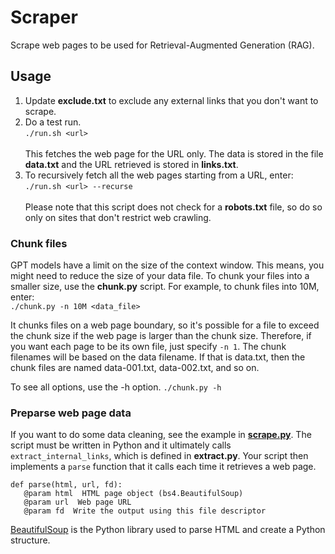 # Scraper
Scrape web pages to be used for Retrieval-Augmented Generation (RAG).

## Usage
1. Update **exclude.txt** to exclude any external links that you don't want to scrape.
2. Do a test run.<br>
`./run.sh <url>`<br><br>
This fetches the web page for the URL only.  The data is stored in the file **data.txt** and the URL retrieved is stored in **links.txt**.
3. To recursively fetch all the web pages starting from a URL, enter:<br>
`./run.sh <url> --recurse`<br><br>
Please note that this script does not check for a **robots.txt** file, so do so only on sites that don't restrict web crawling.

### Chunk files
GPT models have a limit on the size of the context window.  This means, you might need to reduce the size of your data file.  To chunk your files into a smaller size, use the **chunk.py** script.  For example, to chunk files into 10M, enter:<br>
`./chunk.py -n 10M <data_file>`<br>

It chunks files on a web page boundary, so it's possible for a file to exceed the chunk size if the web page is larger than the chunk size.  Therefore, if you want each page to be its own file, just specify `-n 1`.  The chunk filenames will be based on the data filename.  If that is data.txt, then the chunk files are named data-001.txt, data-002.txt, and so on.

To see all options, use the -h option.
`./chunk.py -h`

### Preparse web page data
If you want to do some data cleaning, see the example in [**scrape.py**](https://github.com/stleerh/scraper/blob/main/scrape.py).  The script must be written in Python and it ultimately calls `extract_internal_links`, which is defined in **extract.py**.  Your script then implements a `parse` function that it calls each time it retrieves a web page.

```
def parse(html, url, fd):
   @param html  HTML page object (bs4.BeautifulSoup)
   @param url  Web page URL
   @param fd  Write the output using this file descriptor
```
[BeautifulSoup](https://www.crummy.com/software/BeautifulSoup/bs4/doc/) is the Python library used to parse HTML and create a Python structure.
